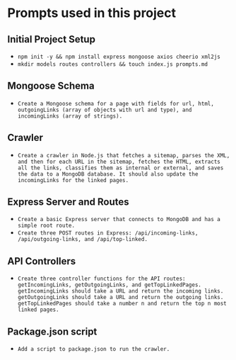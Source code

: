 
# Prompts used in this project

## Initial Project Setup

*   `npm init -y && npm install express mongoose axios cheerio xml2js`
*   `mkdir models routes controllers && touch index.js prompts.md`

## Mongoose Schema

*   `Create a Mongoose schema for a page with fields for url, html, outgoingLinks (array of objects with url and type), and incomingLinks (array of strings).`

## Crawler

*   `Create a crawler in Node.js that fetches a sitemap, parses the XML, and then for each URL in the sitemap, fetches the HTML, extracts all the links, classifies them as internal or external, and saves the data to a MongoDB database. It should also update the incomingLinks for the linked pages.`

## Express Server and Routes

*   `Create a basic Express server that connects to MongoDB and has a simple root route.`
*   `Create three POST routes in Express: /api/incoming-links, /api/outgoing-links, and /api/top-linked.`

## API Controllers

*   `Create three controller functions for the API routes: getIncomingLinks, getOutgoingLinks, and getTopLinkedPages. getIncomingLinks should take a URL and return the incoming links. getOutgoingLinks should take a URL and return the outgoing links. getTopLinkedPages should take a number n and return the top n most linked pages.`

## Package.json script

*   `Add a script to package.json to run the crawler.`
